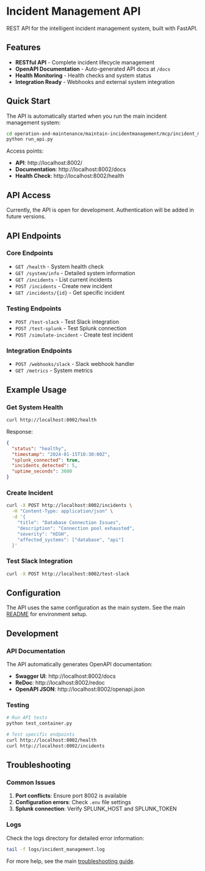# Incident Management API

REST API for the intelligent incident management system, built with FastAPI.

## Features

- **RESTful API** - Complete incident lifecycle management
- **OpenAPI Documentation** - Auto-generated API docs at `/docs`
- **Health Monitoring** - Health checks and system status
- **Integration Ready** - Webhooks and external system integration

## Quick Start

The API is automatically started when you run the main incident management system:

```bash
cd operation-and-maintenance/maintain-incidentmanagement/mcp/incident_management
python run_api.py
```

Access points:
- **API**: http://localhost:8002/
- **Documentation**: http://localhost:8002/docs
- **Health Check**: http://localhost:8002/health

## API Access

Currently, the API is open for development. Authentication will be added in future versions.

## API Endpoints

### Core Endpoints
- `GET /health` - System health check
- `GET /system/info` - Detailed system information
- `GET /incidents` - List current incidents
- `POST /incidents` - Create new incident
- `GET /incidents/{id}` - Get specific incident

### Testing Endpoints
- `POST /test-slack` - Test Slack integration
- `POST /test-splunk` - Test Splunk connection
- `POST /simulate-incident` - Create test incident

### Integration Endpoints
- `POST /webhooks/slack` - Slack webhook handler
- `GET /metrics` - System metrics

## Example Usage

### Get System Health
```bash
curl http://localhost:8002/health
```

Response:
```json
{
  "status": "healthy",
  "timestamp": "2024-01-15T10:30:00Z",
  "splunk_connected": true,
  "incidents_detected": 5,
  "uptime_seconds": 3600
}
```

### Create Incident
```bash
curl -X POST http://localhost:8002/incidents \
  -H "Content-Type: application/json" \
  -d '{
    "title": "Database Connection Issues",
    "description": "Connection pool exhausted",
    "severity": "HIGH",
    "affected_systems": ["database", "api"]
  }'
```

### Test Slack Integration
```bash
curl -X POST http://localhost:8002/test-slack
```

## Configuration

The API uses the same configuration as the main system. See the main [README](../README.md) for environment setup.

## Development

### API Documentation
The API automatically generates OpenAPI documentation:
- **Swagger UI**: http://localhost:8002/docs
- **ReDoc**: http://localhost:8002/redoc
- **OpenAPI JSON**: http://localhost:8002/openapi.json

### Testing
```bash
# Run API tests
python test_container.py

# Test specific endpoints
curl http://localhost:8002/health
curl http://localhost:8002/incidents
```

## Troubleshooting

### Common Issues
1. **Port conflicts**: Ensure port 8002 is available
2. **Configuration errors**: Check `.env` file settings
3. **Splunk connection**: Verify SPLUNK_HOST and SPLUNK_TOKEN

### Logs
Check the logs directory for detailed error information:
```bash
tail -f logs/incident_management.log
```

For more help, see the main [troubleshooting guide](../README.md#troubleshooting).